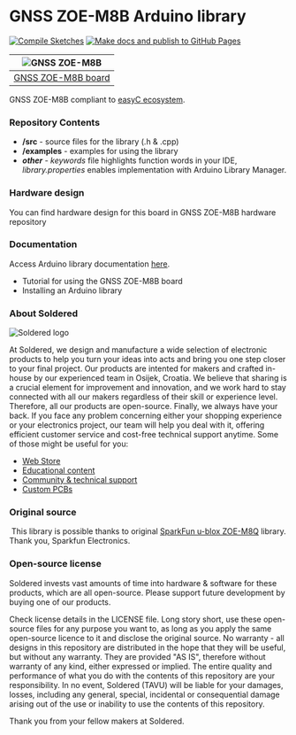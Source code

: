 # GNSS ZOE-M8B Arduino library

[![Compile Sketches](http://github-actions.40ants.com/e-radionicacom/Soldered-GNSS-ZOE-M8B-Arduino-Library/matrix.svg?branch=dev&only=Compile%20Sketches)](https://github.com/e-radionicacom/Soldered-GNSS-ZOE-M8B-Arduino-Library/actions/workflows/compile_test.yml)
[![Make docs and publish to GitHub Pages](https://github.com/e-radionicacom/Soldered-GNSS-ZOE-M8B-Arduino-Library/actions/workflows/make_docs.yml/badge.svg?branch=dev)](https://github.com/e-radionicacom/Soldered-GNSS-ZOE-M8B-Arduino-Library/actions/workflows/make_docs.yml)

| ![GNSS ZOE-M8B](https://upload.wikimedia.org/wikipedia/commons/8/8f/Example_image.svg) |
| :---------------------------------------------------------------------------------------------: |
| [GNSS ZOE-M8B board](https://www.solde.red/333156)                                                            |

GNSS ZOE-M8B compliant to [easyC ecosystem](https://www.soldered.com/easyC). 

### Repository Contents
- **/src** - source files for the library (.h & .cpp)
- **/examples** - examples for using the library
- ***other*** - *keywords* file highlights function words in your IDE, *library.properties* enables implementation with Arduino Library Manager.

### Hardware design
You can find hardware design for this board in GNSS ZOE-M8B hardware repository

### Documentation

Access Arduino library documentation [here](https://e-radionicacom.github.io/Soldered-GNSS-ZOE-M8B-Arduino-Library/).

- Tutorial for using the GNSS ZOE-M8B board
- Installing an Arduino library

### About Soldered
![Soldered logo](https://raw.githubusercontent.com/e-radionicacom/Soldered-GNSS-ZOE-M8B-Arduino-Library/dev/extras/Logo%20horizontal-2.svg)

At Soldered, we design and manufacture a wide selection of electronic products to help you turn your ideas into acts and bring you one step closer to your final project. Our products are intented for makers and crafted in-house by our experienced team in Osijek, Croatia. We believe that sharing is a crucial element for improvement and innovation, and we work hard to stay connected with all our makers regardless of their skill or experience level. Therefore, all our products are open-source. Finally, we always have your back. If you face any problem concerning either your shopping experience or your electronics project, our team will help you deal with it, offering efficient customer service and cost-free technical support anytime. Some of those might be useful for you:

- [Web Store](https://www.soldered.com)
- [Educational content](https://learn.soldered.com)
- [Community & technical support](https://community.soldered.com)
- [Custom PCBs](https://pcb.soldered.com)

### Original source
​
This library is possible thanks to original [SparkFun u-blox ZOE-M8Q](https://github.com/sparkfun/SparkFun_u-blox_ZOE-M8Q) library. Thank you, Sparkfun Electronics. 

### Open-source license
Soldered invests vast amounts of time into hardware & software for these products, which are all open-source. Please support future development by buying one of our products. 

Check license details in the LICENSE file. Long story short, use these open-source files for any purpose you want to, as long as you apply the same open-source licence to it and disclose the original source. No warranty - all designs in this repository are distributed in the hope that they will be useful, but without any warranty. They are provided "AS IS", therefore without warranty of any kind, either expressed or implied. The entire quality and performance of what you do with the contents of this repository are your responsibility. In no event, Soldered (TAVU) will be liable for your damages, losses, including any general, special, incidental or consequential damage arising out of the use or inability to use the contents of this repository. 

Thank you from your fellow makers at Soldered.

